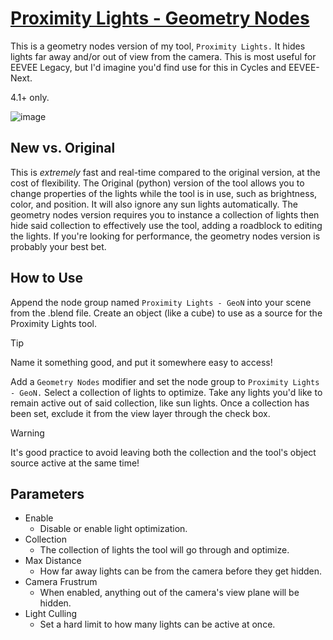 # [Proximity Lights - Geometry Nodes](https://github.com/hisprofile/blenderstuff/raw/main/Tools/Proximity%20Lights%20-%20Geometry%20Nodes/geonodes_proxlights.blend)
This is a geometry nodes version of my tool, `Proximity Lights.` It hides lights far away and/or out of view from the camera. This is most useful for EEVEE Legacy, but I'd imagine you'd find use for this in Cycles and EEVEE-Next.

4.1+ only.

![image](https://github.com/hisprofile/blenderstuff/assets/41131633/fb9ebd99-ee97-4814-99dc-ee7c3135c75c)


## New vs. Original
This is *extremely* fast and real-time compared to the original version, at the cost of flexibility. The Original (python) version of the tool allows you to change properties of the lights while the tool is in use, such as brightness, color, and position. It will also ignore any sun lights automatically. The geometry nodes version requires you to instance a collection of lights then hide said collection to effectively use the tool, adding a roadblock to editing the lights. If you're looking for performance, the geometry nodes version is probably your best bet.

## How to Use
Append the node group named `Proximity Lights - GeoN` into your scene from the .blend file. Create an object (like a cube) to use as a source for the Proximity Lights tool. 
> [!TIP]
> Name it something good, and put it somewhere easy to access!

Add a `Geometry Nodes` modifier and set the node group to `Proximity Lights - GeoN.` Select a collection of lights to optimize. Take any lights you'd like to remain active out of said collection, like sun lights. Once a collection has been set, exclude it from the view layer through the check box.   

> [!WARNING]
> It's good practice to avoid leaving both the collection and the tool's object source active at the same time!

## Parameters
- Enable
  - Disable or enable light optimization.
- Collection
  - The collection of lights the tool will go through and optimize.
- Max Distance
  - How far away lights can be from the camera before they get hidden.
- Camera Frustrum
  - When enabled, anything out of the camera's view plane will be hidden.
- Light Culling
  - Set a hard limit to how many lights can be active at once.
